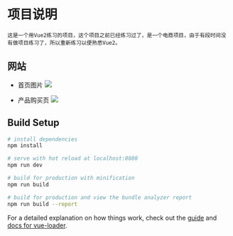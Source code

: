 
# 项目说明

	这是一个用Vue2练习的项目，这个项目之前已经练习过了，是一个电商项目，由于有段时间没有做项目练习了，所以重新练习以便熟悉Vue2。

## 网站

- 首页图片
	![](https://i.imgur.com/RXMt8x4.jpg)

- 产品购买页
	![](https://i.imgur.com/thMSiPS.png)

## Build Setup

``` bash
# install dependencies
npm install

# serve with hot reload at localhost:8080
npm run dev

# build for production with minification
npm run build

# build for production and view the bundle analyzer report
npm run build --report
```

For a detailed explanation on how things work, check out the [guide](http://vuejs-templates.github.io/webpack/) and [docs for vue-loader](http://vuejs.github.io/vue-loader).

